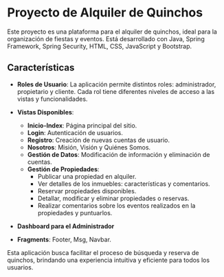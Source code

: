 # Proyecto de Alquiler de Quinchos

Este proyecto es una plataforma para el alquiler de quinchos, ideal para la organización de fiestas y eventos. Está desarrollado con Java, Spring Framework, Spring Security, HTML, CSS, JavaScript y Bootstrap.

## Características

- **Roles de Usuario**: La aplicación permite distintos roles: administrador, propietario y cliente. Cada rol tiene diferentes niveles de acceso a las vistas y funcionalidades.

- **Vistas Disponibles**:
  - **Inicio-Index**: Página principal del sitio.
  - **Login**: Autenticación de usuarios.
  - **Registro**: Creación de nuevas cuentas de usuario.
  - **Nosotros**: Misión, Visión y Quiénes Somos.
  - **Gestión de Datos**: Modificación de información y eliminación de cuentas.
  - **Gestión de Propiedades**:
    - Publicar una propiedad en alquiler.
    - Ver detalles de los inmuebles: características y comentarios.
    - Reservar propiedades disponibles.
    - Detallar, modificar y eliminar propiedades o reservas.
    - Realizar comentarios sobre los eventos realizados en la propiedades y puntuarlos.
- **Dashboard para el Administrador**
- **Fragments**: Footer, Msg, Navbar.

Esta aplicación busca facilitar el proceso de búsqueda y reserva de quinchos, brindando una experiencia intuitiva y eficiente para todos los usuarios.
